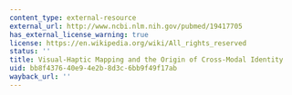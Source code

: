 ```yaml
---
content_type: external-resource
external_url: http://www.ncbi.nlm.nih.gov/pubmed/19417705
has_external_license_warning: true
license: https://en.wikipedia.org/wiki/All_rights_reserved
status: ''
title: Visual-Haptic Mapping and the Origin of Cross-Modal Identity
uid: bb8f4376-40e9-4e2b-8d3c-6bb9f49f17ab
wayback_url: ''
---
```

